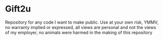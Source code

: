 # Gift2u
Repository for any code I want to make public.
Use at your own risk, YMMV, no warranty implied or expressed, all views are personal and not the views of my employer, no animals were harmed in the making of this repository
